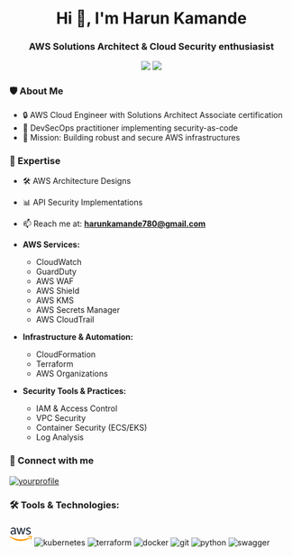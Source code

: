 <h1 align="center">Hi 👋, I'm Harun Kamande</h1>
<h3 align="center">AWS Solutions Architect & Cloud Security enthusiasist</h3>



<p align="center">
  <img src="https://img.shields.io/badge/AWS-Solutions_Architect_Associate-FF9900?style=for-the-badge&logo=amazon-aws" />
  <img src="https://img.shields.io/badge/API-Security_Fundamentals-4285F4?style=for-the-badge&logo=fastapi" />
</p>

### 🛡️ About Me
- 🔒 AWS Cloud Engineer with Solutions Architect Associate certification
- 🚀 DevSecOps practitioner implementing security-as-code
- 🎯 Mission: Building robust and secure AWS infrastructures

### 🔐 Expertise
- 🛠️ AWS Architecture Designs
- 📊 API Security Implementations
- 📫 Reach me at: **harunkamande780@gmail.com**

- **AWS Services:** 
  - CloudWatch
  - GuardDuty
  - AWS WAF
  - AWS Shield
  - AWS KMS
  - AWS Secrets Manager
  - AWS CloudTrail

- **Infrastructure & Automation:**
  - CloudFormation
  - Terraform
  - AWS Organizations

- **Security Tools & Practices:**
  - IAM & Access Control
  - VPC Security
  - Container Security (ECS/EKS)
  - Log Analysis

<h3 align="left">🤝 Connect with me</h3>
<p align="left">
<a href="https://linkedin.com/in/harun-kamande" target="blank"><img align="center" src="https://raw.githubusercontent.com/rahuldkjain/github-profile-readme-generator/master/src/images/icons/Social/linked-in-alt.svg" alt="yourprofile" height="30" width="40" /></a>
</p>

<h3 align="left">🛠️ Tools & Technologies:</h3>
<p align="left">
<img src="https://raw.githubusercontent.com/devicons/devicon/master/icons/amazonwebservices/amazonwebservices-original-wordmark.svg" alt="aws" width="40" height="40"/>
<img src="https://www.vectorlogo.zone/logos/kubernetes/kubernetes-icon.svg" alt="kubernetes" width="40" height="40"/>
<img src="https://www.vectorlogo.zone/logos/terraformio/terraformio-icon.svg" alt="terraform" width="40" height="40"/>
<img src="https://www.vectorlogo.zone/logos/docker/docker-icon.svg" alt="docker" width="40" height="40"/>
<img src="https://www.vectorlogo.zone/logos/git-scm/git-scm-icon.svg" alt="git" width="40" height="40"/>
<img src="https://www.vectorlogo.zone/logos/python/python-icon.svg" alt="python" width="40" height="40"/>
<img src="https://www.vectorlogo.zone/logos/openapis/openapis-icon.svg" alt="swagger" width="40" height="40"/>
</p>


